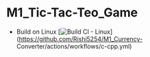 # M1_Tic-Tac-Teo_Game

* Build on Linux
[![Build CI - Linux](https://github.com/Rishi5254/M1_Currency-Converter/actions/workflows/c-cpp.yml/badge.svg)](https://github.com/Rishi5254/M1_Currency-  Converter/actions/workflows/c-cpp.yml)

